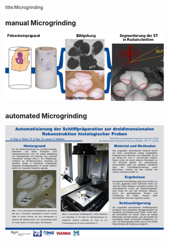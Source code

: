 title:Microgrinding

## manual Microgrinding
![manualMicrogrinding](manual_microgrinding.png)

## automated Microgrinding
![automatedMicrogrinding](automat_microgrinding.png)
